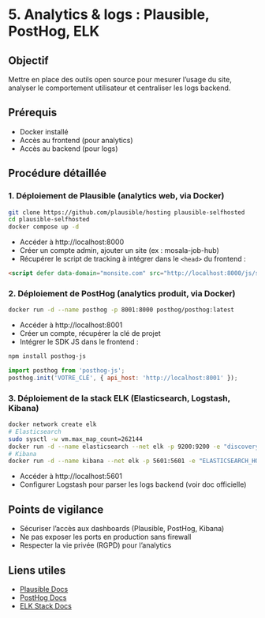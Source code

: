 # 5. Analytics & logs : Plausible, PostHog, ELK

## Objectif
Mettre en place des outils open source pour mesurer l’usage du site, analyser le comportement utilisateur et centraliser les logs backend.

## Prérequis
- Docker installé
- Accès au frontend (pour analytics)
- Accès au backend (pour logs)

## Procédure détaillée

### 1. Déploiement de Plausible (analytics web, via Docker)
```bash
git clone https://github.com/plausible/hosting plausible-selfhosted
cd plausible-selfhosted
docker compose up -d
```
- Accéder à http://localhost:8000
- Créer un compte admin, ajouter un site (ex : mosala-job-hub)
- Récupérer le script de tracking à intégrer dans le `<head>` du frontend :
```html
<script defer data-domain="monsite.com" src="http://localhost:8000/js/script.js"></script>
```

### 2. Déploiement de PostHog (analytics produit, via Docker)
```bash
docker run -d --name posthog -p 8001:8000 posthog/posthog:latest
```
- Accéder à http://localhost:8001
- Créer un compte, récupérer la clé de projet
- Intégrer le SDK JS dans le frontend :
```bash
npm install posthog-js
```
```js
import posthog from 'posthog-js';
posthog.init('VOTRE_CLÉ', { api_host: 'http://localhost:8001' });
```

### 3. Déploiement de la stack ELK (Elasticsearch, Logstash, Kibana)
```bash
docker network create elk
# Elasticsearch
sudo sysctl -w vm.max_map_count=262144
docker run -d --name elasticsearch --net elk -p 9200:9200 -e "discovery.type=single-node" docker.elastic.co/elasticsearch/elasticsearch:8.13.4
# Kibana
docker run -d --name kibana --net elk -p 5601:5601 -e "ELASTICSEARCH_HOSTS=http://elasticsearch:9200" docker.elastic.co/kibana/kibana:8.13.4
```
- Accéder à http://localhost:5601
- Configurer Logstash pour parser les logs backend (voir doc officielle)

## Points de vigilance
- Sécuriser l’accès aux dashboards (Plausible, PostHog, Kibana)
- Ne pas exposer les ports en production sans firewall
- Respecter la vie privée (RGPD) pour l’analytics

## Liens utiles
- [Plausible Docs](https://plausible.io/docs/self-hosting)
- [PostHog Docs](https://posthog.com/docs/self-host)
- [ELK Stack Docs](https://www.elastic.co/guide/en/elastic-stack-get-started/current/get-started-elastic-stack.html) 